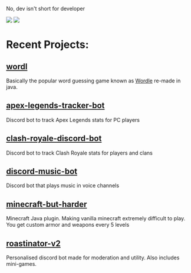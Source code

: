 No, dev isn't short for developer

<img src="https://github-readme-stats.vercel.app/api?username=dev-shah-2204&&show_icons=true&title_color=3d3d3d&icon_color=3d3d3d&text_color=3d3d3d&bg_color=ffffff">
<img src="https://github-readme-stats.vercel.app/api/top-langs/?username=dev-shah-2204&hide_border=true&hide=Procfile&layout=compact&langs_count=5&count_private=true&theme=graywhite">
<!--<img src="https://github-readme-streak-stats.herokuapp.com/?user=dev-shah-2204&theme=graywhite" alt="kinkykabuto" />-->

# Recent Projects:
## [wordl](https://github.com/dev-shah-2204/wordl)</br>
Basically the popular word guessing game known as [Wordle](https://www.nytimes.com/games/wordle) re-made in java.

## [apex-legends-tracker-bot](https://github.com/dev-shah-2204/apex-legends-tracker-bot)</br>
Discord bot to track Apex Legends stats for PC players

## [clash-royale-discord-bot](https://github.com/dev-shah-2204/clash-royale-discord-bot)</br>
Discord bot to track Clash Royale stats for players and clans

## [discord-music-bot](https://github.com/dev-shah-2204/discord-music-bot)</br>
Discord bot that plays music in voice channels

## [minecraft-but-harder](https://github.com/dev-shah-2204/minecraft-but-harder)</br>
Minecraft Java plugin. Making vanilla minecraft extremely difficult to play. You get custom armor and weapons every 5 levels

## [roastinator-v2](https://github.com/dev-shah-2204/roastinator-v2)</br>
Personalised discord bot made for moderation and utility. Also includes mini-games.</br>
